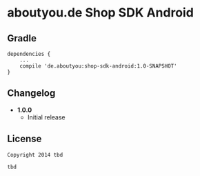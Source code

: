 aboutyou.de Shop SDK Android
============================

Gradle
------
```
dependencies {
    ...
    compile 'de.aboutyou:shop-sdk-android:1.0-SNAPSHOT'
}
```

Changelog
---------
* **1.0.0**
    * Initial release

License
-------

    Copyright 2014 tbd

    tbd

